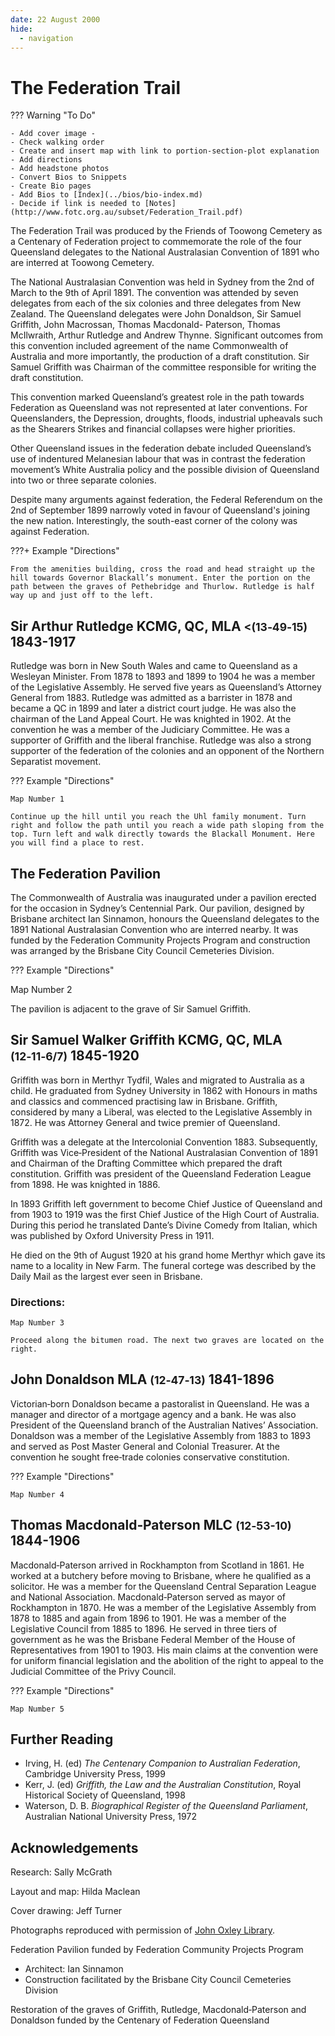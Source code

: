 ```yaml
---
date: 22 August 2000
hide:
  - navigation
---
```


# The Federation Trail 

??? Warning "To Do" 

    - Add cover image -
    - Check walking order
    - Create and insert map with link to portion-section-plot explanation
    - Add directions
    - Add headstone photos
    - Convert Bios to Snippets
    - Create Bio pages
    - Add Bios to [Index](../bios/bio-index.md)
    - Decide if link is needed to [Notes](http://www.fotc.org.au/subset/Federation_Trail.pdf)

The Federation Trail was produced by the Friends of Toowong Cemetery as a Centenary of Federation project to commemorate the role of the four Queensland delegates to the National Australasian Convention of 1891 who are interred at Toowong Cemetery.

The National Australasian Convention was held in Sydney from the 2nd of March to the 9th of April 1891. The convention was attended by seven delegates from each of the six colonies and three delegates from New Zealand. The Queensland delegates were John Donaldson, Sir Samuel Griffith, John Macrossan, Thomas Macdonald- Paterson, Thomas McIlwraith, Arthur Rutledge and Andrew Thynne. Significant outcomes from this convention included agreement of the name Commonwealth of Australia and more importantly, the production of a draft constitution. Sir Samuel Griffith was Chairman of the committee responsible for writing the draft constitution.

This convention marked Queensland’s greatest role in the path towards Federation as Queensland was not represented at later conventions. For Queenslanders, the Depression, droughts, floods, industrial upheavals such as the Shearers Strikes and financial collapses were higher priorities.

Other Queensland issues in the federation debate included Queensland’s use of indentured Melanesian labour that was in contrast the federation movement’s White Australia policy and the possible division of Queensland into two or three separate colonies. 

Despite many arguments against federation, the Federal Referendum on the 2nd of September 1899 narrowly voted in favour of Queensland's joining the new nation.  Interestingly, the south-east corner of the colony was against Federation.


???+ Example "Directions" 

    From the amenities building, cross the road and head straight up the hill towards Governor Blackall’s monument. Enter the portion on the path between the graves of Pethebridge and Thurlow. Rutledge is half way up and just off to the left.

<!-- Map -->

<!-- change to start from Blackall Monument -->


## Sir Arthur Rutledge KCMG, QC, MLA  <small><(13‑49‑15)</small>  1843-1917

<!-- photo -->

Rutledge was born in New South Wales and came to Queensland as a Wesleyan Minister. From 1878 to 1893 and 1899 to 1904 he was a member of the Legislative Assembly. He served five years as Queensland’s Attorney General from 1883. Rutledge was admitted as a barrister in 1878 and became a QC in 1899 and later a district court judge. He was also the chairman of the Land Appeal Court. He was knighted in 1902. At the convention he was a member of the Judiciary Committee. He was a supporter of Griffith and the liberal franchise. Rutledge was also a strong supporter of the federation of the colonies and an opponent of the Northern Separatist movement.

??? Example "Directions" 

    Map Number 1

    Continue up the hill until you reach the Uhl family monument. Turn right and follow the path until you reach a wide path sloping from the top. Turn left and walk directly towards the Blackall Monument. Here you will find a place to rest.

## The Federation Pavilion

The Commonwealth of Australia was inaugurated under a pavilion erected for the occasion in Sydney’s Centennial Park. Our pavilion, designed by Brisbane architect Ian Sinnamon, honours the Queensland delegates to the 1891 National Australasian Convention who are interred nearby. It was funded by the Federation Community Projects Program and construction was arranged by the Brisbane City Council Cemeteries Division.

??? Example "Directions" 

Map Number 2

The pavilion is adjacent to the grave of Sir Samuel Griffith.

## Sir Samuel Walker Griffith KCMG, QC, MLA <small>(12‑11‑6/7)</small> 1845-1920

<!-- photo -->

Griffith was born in Merthyr Tydfil, Wales and migrated to Australia as a child. He graduated from Sydney University in 1862 with Honours in maths and classics and commenced practising law in Brisbane. Griffith, considered by many a Liberal, was elected to the Legislative Assembly in 1872. He was Attorney General and twice premier of Queensland. 

Griffith was a delegate at the Intercolonial Convention 1883. Subsequently, Griffith was Vice‑President of the National Australasian Convention of 1891 and Chairman of the Drafting Committee which prepared the draft constitution. Griffith was president of the Queensland Federation League from 1898. He was knighted in 1886.

In 1893 Griffith left government to become Chief Justice of Queensland and from 1903 to 1919 was the first Chief Justice of the High Court of Australia. During this period he translated Dante’s Divine Comedy from Italian, which was published by Oxford University Press in 1911. 

He died on the 9th of August 1920 at his grand home Merthyr which gave its name to a locality in New Farm. The funeral cortege was described by the Daily Mail as the largest ever seen in Brisbane.

### Directions: 

    Map Number 3

    Proceed along the bitumen road. The next two graves are located on the right.

## John Donaldson MLA <small>(12‑47‑13)</small> 1841-1896

<!-- photo -->

Victorian‑born Donaldson became a pastoralist in Queensland. He was a manager and director of a mortgage agency and a bank. He was also President of the Queensland branch of the Australian Natives’ Association. Donaldson was a member of the Legislative Assembly from 1883 to 1893 and served as Post Master General and Colonial Treasurer. At the convention he sought free‑trade colonies conservative constitution.

??? Example "Directions" 

    Map Number 4

## Thomas Macdonald‑Paterson MLC <small>(12‑53-10)</small> 1844-1906

<!-- photo -->

Macdonald‑Paterson arrived in Rockhampton from Scotland in 1861. He worked at a butchery before moving to Brisbane, where he qualified as a solicitor. He was a member for the Queensland Central Separation League and National Association. Macdonald‑Paterson served as mayor of Rockhampton in 1870. He was a member of the Legislative Assembly from 1878 to 1885 and again from 1896 to 1901. He was a member of the Legislative Council from 1885 to 1896. He served in three tiers of government as he was the Brisbane Federal Member of the House of Representatives from 1901 to 1903. His main claims at the convention were for uniform financial legislation and the abolition of the right to appeal to the Judicial Committee of the Privy Council.

??? Example "Directions" 

    Map Number 5 


## Further Reading

- Irving, H. (ed) *The Centenary Companion to Australian Federation*, Cambridge University Press, 1999
- Kerr, J. (ed) *Griffith, the Law and the Australian Constitution*, Royal Historical Society of Queensland, 1998
- Waterson, D. B. *Biographical Register of the Queensland Parliament*, Australian National University Press, 1972

## Acknowledgements

<!-- logo --> 

Research: Sally McGrath

Layout and map: Hilda Maclean 

Cover drawing: Jeff Turner

Photographs reproduced with permission of [John Oxley Library](https://www.slq.qld.gov.au/plan-my-visit/spaces-visit/john-oxley-library). 

Federation Pavilion funded by Federation Community Projects Program

- Architect: Ian Sinnamon
- Construction facilitated by the Brisbane City Council Cemeteries Division

Restoration of the graves of Griffith, Rutledge, Macdonald‑Paterson and Donaldson funded by the Centenary of Federation Queensland
